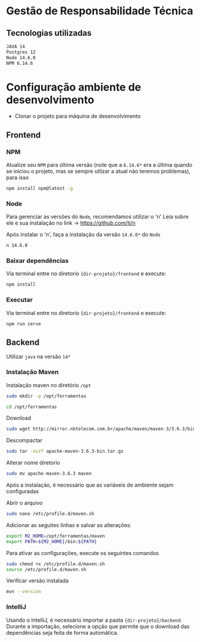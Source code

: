 # Gestão de Responsabilidade Técnica

## Tecnologias utilizadas

```bash
JAVA 14
Postgres 12
Node 14.6.0
NPM 6.14.6
```

# Configuração ambiente de desenvolvimento

- Clonar o projeto para máquina de desenvolvimento


## Frontend
### NPM
Atualize seu `NPM` para última versão (note que a `6.14.6*` era a última quando se iniciou o projeto, mas se sempre utlizar a atual não teremos problemas), para isso
```bash
npm install npm@latest -g
```

### Node
Para gerenciar as versões do `Node`, recomendamos utilizar o 'n'
Leia sobre ele e sua instalação no link -> https://github.com/tj/n

Após instalar o 'n', faça a instalação da versão `14.6.0*` do `Node`
```bash
n 14.6.0
``` 

### Baixar dependências
Via terminal entre no diretorio `{dir-projeto}/frontend` e execute:
```bash
npm install
```

### Executar
Via terminal entre no diretorio `{dir-projeto}/frontend` e execute:
```bash
npm run serve
```


## Backend
Utilizar `java` na versão `14*`

### Instalação Maven

Instalação maven no diretório `/opt`
```bash
sudo mkdir -p /opt/ferramentas
```

```bash
cd /opt/ferramentas
```

Download
```bash
sudo wget http://mirror.nbtelecom.com.br/apache/maven/maven-3/3.6.3/binaries/apache-maven-3.6.3-bin.tar.gz
```

Descompactar
```bash
sudo tar -xvzf apache-maven-3.6.3-bin.tar.gz
```

Alterar nome diretorio
```bash
sudo mv apache-maven-3.6.3 maven
```
Após a instalação, é necessário que as variáveis de ambiente sejam configuradas

Abrir o arquivo
```bash
sudo nano /etc/profile.d/maven.sh
```

Adicionar as seguites linhas e salvar as alterações:
```bash
export M2_HOME=/opt/ferramentas/maven
export PATH=${M2_HOME}/bin:${PATH}
```

Para ativar as configurações, execute os seguintes comandos
```bash
sudo chmod +x /etc/profile.d/maven.sh
source /etc/profile.d/maven.sh
```

Verificar versão instalada
```bash
mvn --version
```

### IntelliJ
Usando o IntelliJ, é necessário importar a pasta `{dir-projeto}/backend`. Durante a importação, selecione a opção que permite que o download das dependências seja feita de forma automática.

